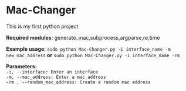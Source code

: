 # Mac-Changer 

This is my first python project

**Required modules**: generate_mac,subprocess,argparse,re,time

**Example usage**: `sudo python Mac-Changer.py -i interface_name -m new_mac_address` **or** `sudo python Mac-Changer.py -i interface_name -rm`

**Parameters:**<br>
`-i, --interface: Enter an interface`<br>
`-m, --mac_address: Enter a mac address`<br>
`-rm , --random_mac_address: Create a random mac address`<br>
